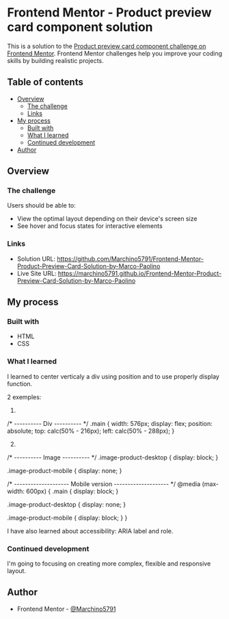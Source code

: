# Frontend Mentor - Product preview card component solution

This is a solution to the [Product preview card component challenge on Frontend Mentor](https://www.frontendmentor.io/challenges/product-preview-card-component-GO7UmttRfa). Frontend Mentor challenges help you improve your coding skills by building realistic projects.

## Table of contents

- [Overview](#overview)
  - [The challenge](#the-challenge)
  - [Links](#links)
- [My process](#my-process)
  - [Built with](#built-with)
  - [What I learned](#what-i-learned)
  - [Continued development](#continued-development)
- [Author](#author)

## Overview

### The challenge

Users should be able to:

- View the optimal layout depending on their device's screen size
- See hover and focus states for interactive elements

### Links

- Solution URL: https://github.com/Marchino5791/Frontend-Mentor-Product-Preview-Card-Solution-by-Marco-Paolino
- Live Site URL: https://marchino5791.github.io/Frontend-Mentor-Product-Preview-Card-Solution-by-Marco-Paolino

## My process

### Built with

- HTML
- CSS

### What I learned

I learned to center verticaly a div using position and to use properly display function.

2 exemples:

1)

/* ---------- Div ---------- */
.main {
  width: 576px;
  display: flex;
  position: absolute;
  top: calc(50% - 216px);
  left: calc(50% - 288px);
}

2)

/* ---------- Image ---------- */
.image-product-desktop {
  display: block;
}

.image-product-mobile {
  display: none;
}

/* -------------------- Mobile version -------------------- */
@media (max-width: 600px) {
  .main {
    display: block;
  }
  
  .image-product-desktop {
    display: none;
  }

  .image-product-mobile {
    display: block;
  }
}

I have also learned about accessibility: ARIA label and role.

### Continued development

I'm going to focusing on creating more complex, flexible and responsive layout.

## Author

- Frontend Mentor - [@Marchino5791](https://www.frontendmentor.io/profile/Marchino5791)
